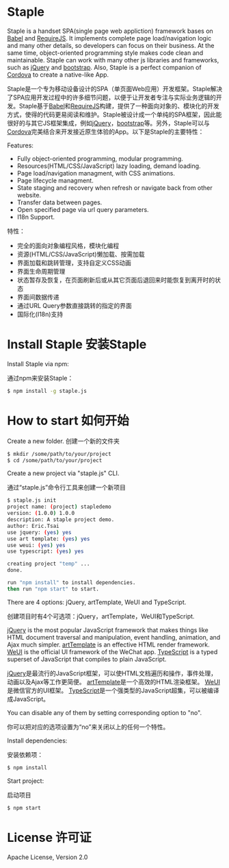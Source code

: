 # Staple

Staple is a handset SPA(single page web appliction) framework bases on [Babel](http://babeljs.io/) and [RequireJS](http://requirejs.org/). It implements complete page load/navigation logic and many other details, so developers can focus on their business. At the same time, object-oriented programming style makes code clean and maintainable. Staple can work with many other js libraries and frameworks, such as [jQuery](http://jquery.com/) and [bootstrap](http://getbootstrap.com/). Also, Staple is a perfect companion of [Cordova](http://cordova.apache.org/) to create a native-like App.

Staple是一个专为移动设备设计的SPA（单页面Web应用）开发框架。Staple解决了SPA应用开发过程中的许多细节问题，以便于让开发者专注与实际业务逻辑的开发。Staple基于[Babel](http://babeljs.io/)和[RequireJS](http://requirejs.org/)构建，提供了一种面向对象的、模块化的开发方式，使得的代码更易阅读和维护。Staple被设计成一个单纯的SPA框架，因此能很好的与其它JS框架集成，例如[jQuery](http://jquery.com/)，[bootstrap](http://getbootstrap.com/)等。另外，Staple可以与[Cordova](http://cordova.apache.org/)完美结合来开发接近原生体验的App。以下是Staple的主要特性：

Features:
* Fully object-oriented programming, modular programming.
* Resources(HTML/CSS/JavaScript) lazy loading, demand loading.
* Page load/navigation managment, with CSS animations.
* Page lifecycle managment.
* State staging and recovery when refresh or navigate back from other website.
* Transfer data between pages.
* Open specified page via url query parameters.
* I18n Support.

特性：
* 完全的面向对象编程风格，模块化编程
* 资源(HTML/CSS/JavaScript)懒加载、按需加载
* 界面加载和跳转管理，支持自定义CSS动画
* 界面生命周期管理
* 状态暂存及恢复，在页面刷新后或从其它页面后退回来时能恢复到离开时的状态
* 界面间数据传递
* 通过URL Query参数直接跳转的指定的界面
* 国际化(I18n)支持

# Install Staple 安装Staple

Install Staple via npm:

通过npm来安装Staple：

```bash
$ npm install -g staple.js
```

# How to start 如何开始

Create a new folder.
创建一个新的文件夹

```bash
$ mkdir /some/path/to/your/project
$ cd /some/path/to/your/project
```

Create a new project via "staple.js" CLI.

通过“staple.js”命令行工具来创建一个新项目

```bash
$ staple.js init
project name: (project) stapledemo
version: (1.0.0) 1.0.0
description: A staple project demo.
author: Eric.Tsai
use jquery: (yes) yes
use art template: (yes) yes
use weui: (yes) yes
use typescript: (yes) yes

creating project "temp" ...
done.

run "npm install" to install dependencies.
then run "npm start" to start.
```

There are 4 options: jQuery, artTemplate, WeUI and TypeScript.

创建项目时有4个可选项：jQuery，artTemplate，WeUI和TypeScript.

[jQuery](http://jquery.com/) is the most popular JavaScript framework that makes things like HTML document traversal and manipulation, event handling, animation, and Ajax much simpler.
[artTemplate](https://github.com/lhywork/artTemplate) is an effective HTML render framework.
[WeUI](https://github.com/Tencent/weui) is the official UI framework of the WeChat app.
[TypeScript](http://www.typescriptlang.org) is a typed superset of JavaScript that compiles to plain JavaScript.

[jQuery](http://jquery.com/)是最流行的JavaScript框架，可以使HTML文档遍历和操作，事件处理，动画以及Ajax等工作更简便。
[artTemplate](https://github.com/lhywork/artTemplate)是一个高效的HTML渲染框架。
[WeUI](https://github.com/Tencent/weui)是微信官方的UI框架。
[TypeScript](http://www.typescriptlang.org)是一个强类型的JavaScript超集，可以被编译成JavaScript。

You can disable any of them by setting corresponding option to "no".

你可以把对应的选项设置为“no”来关闭以上的任何一个特性。

Install dependencies:

安装依赖项：

```bash
$ npm install
```

Start project:

启动项目

```bash
$ npm start
```

# License 许可证

Apache License, Version 2.0
